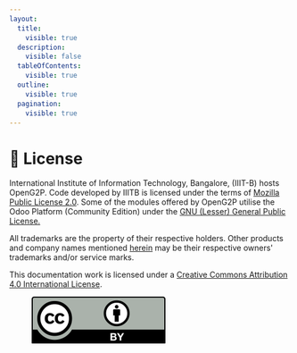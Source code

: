 ```yaml
---
layout:
  title:
    visible: true
  description:
    visible: false
  tableOfContents:
    visible: true
  outline:
    visible: true
  pagination:
    visible: true
---
```


# 🪪 License

International Institute of Information Technology, Bangalore, (IIIT-B) hosts OpenG2P. Code developed by IIITB is licensed under the terms of [Mozilla Public License 2.0](https://www.mozilla.org/en-US/MPL/2.0/). Some of the modules offered by OpenG2P utilise the Odoo Platform (Community Edition) under the [GNU (Lesser) General Public License.](https://www.gnu.org/licenses/lgpl-3.0.en.html)

All trademarks are the property of their respective holders. Other products and company names mentioned [herein](https://github.com/OpenG2P) may be their respective owners' trademarks and/or service marks.

This documentation work is licensed under a [Creative Commons Attribution 4.0 International License](https://creativecommons.org/licenses/by/4.0/).

<figure><img src="../.gitbook/assets/creative-commons-logo.svg" alt=""><figcaption></figcaption></figure>

